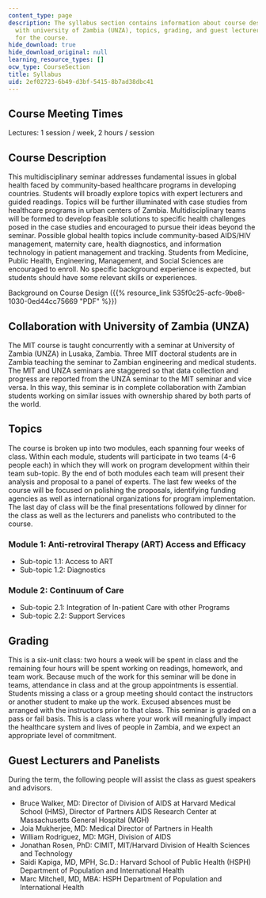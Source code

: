 ```yaml
---
content_type: page
description: The syllabus section contains information about course description, collaboration
  with university of Zambia (UNZA), topics, grading, and guest lecturers and panelists
  for the course.
hide_download: true
hide_download_original: null
learning_resource_types: []
ocw_type: CourseSection
title: Syllabus
uid: 2ef02723-6b49-d3bf-5415-8b7ad38dbc41
---
```


Course Meeting Times
--------------------

Lectures: 1 session / week, 2 hours / session

Course Description
------------------

This multidisciplinary seminar addresses fundamental issues in global health faced by community-based healthcare programs in developing countries. Students will broadly explore topics with expert lecturers and guided readings. Topics will be further illuminated with case studies from healthcare programs in urban centers of Zambia. Multidisciplinary teams will be formed to develop feasible solutions to specific health challenges posed in the case studies and encouraged to pursue their ideas beyond the seminar. Possible global health topics include community-based AIDS/HIV management, maternity care, health diagnostics, and information technology in patient management and tracking. Students from Medicine, Public Health, Engineering, Management, and Social Sciences are encouraged to enroll. No specific background experience is expected, but students should have some relevant skills or experiences.

Background on Course Design ({{% resource_link 535f0c25-acfc-9be8-1030-0ed44cc75669 "PDF" %}})

Collaboration with University of Zambia (UNZA)
----------------------------------------------

The MIT course is taught concurrently with a seminar at University of Zambia (UNZA) in Lusaka, Zambia. Three MIT doctoral students are in Zambia teaching the seminar to Zambian engineering and medical students. The MIT and UNZA seminars are staggered so that data collection and progress are reported from the UNZA seminar to the MIT seminar and vice versa. In this way, this seminar is in complete collaboration with Zambian students working on similar issues with ownership shared by both parts of the world.

Topics
------

The course is broken up into two modules, each spanning four weeks of class. Within each module, students will participate in two teams (4-6 people each) in which they will work on program development within their team sub-topic. By the end of both modules each team will present their analysis and proposal to a panel of experts. The last few weeks of the course will be focused on polishing the proposals, identifying funding agencies as well as international organizations for program implementation. The last day of class will be the final presentations followed by dinner for the class as well as the lecturers and panelists who contributed to the course.

### Module 1: Anti-retroviral Therapy (ART) Access and Efficacy

*   Sub-topic 1.1: Access to ART
*   Sub-topic 1.2: Diagnostics

### Module 2: Continuum of Care

*   Sub-topic 2.1: Integration of In-patient Care with other Programs
*   Sub-topic 2.2: Support Services

Grading
-------

This is a six-unit class: two hours a week will be spent in class and the remaining four hours will be spent working on readings, homework, and team work. Because much of the work for this seminar will be done in teams, attendance in class and at the group appointments is essential. Students missing a class or a group meeting should contact the instructors or another student to make up the work. Excused absences must be arranged with the instructors prior to that class. This seminar is graded on a pass or fail basis. This is a class where your work will meaningfully impact the healthcare system and lives of people in Zambia, and we expect an appropriate level of commitment.

Guest Lecturers and Panelists
-----------------------------

During the term, the following people will assist the class as guest speakers and advisors.

*   Bruce Walker, MD: Director of Division of AIDS at Harvard Medical School (HMS), Director of Partners AIDS Research Center at Massachusetts General Hospital (MGH)
*   Joia Mukherjee, MD: Medical Director of Partners in Health
*   William Rodriguez, MD: MGH, Division of AIDS
*   Jonathan Rosen, PhD: CIMIT, MIT/Harvard Division of Health Sciences and Technology
*   Saidi Kapiga, MD, MPH, Sc.D.: Harvard School of Public Health (HSPH) Department of Population and International Health
*   Marc Mitchell, MD, MBA: HSPH Department of Population and International Health